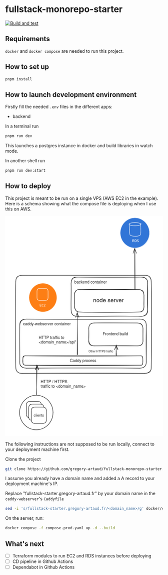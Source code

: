 # fullstack-monorepo-starter

[![Build and test](https://github.com/gregory-artaud/fullstack-monorepo-starter/actions/workflows/ci.yml/badge.svg)](https://github.com/gregory-artaud/fullstack-monorepo-starter/actions/workflows/ci.yml)

## Requirements

`docker` and `docker compose` are needed to run this project.

## How to set up

```bash
pnpm install
```

## How to launch development environment

Firstly fill the needed `.env` files in the different apps:

- backend

In a terminal run

```bash
pnpm run dev
```

This launches a postgres instance in docker and build libraries in watch mode.

In another shell run

```bash
pnpm run dev:start
```

## How to deploy

This project is meant to be run on a single VPS (AWS EC2 in the example).
Here is a schema showing what the compose file is deploying when I use this on AWS.

![deployment_aws_schema](assets/deployment_aws.png)

The following instructions are not supposed to be run locally, connect to your deployment machine first.

Clone the project

```bash
git clone https://github.com/gregory-artaud/fullstack-monorepo-starter.git
```

I assume you already have a domain name and added a A record to your deployment machine's IP.

Replace "fullstack-starter.gregory-artaud.fr" by your domain name in the `caddy-webserver`'s `Caddyfile`

```bash
sed -i 's/fullstack-starter.gregory-artaud.fr/<domain_name>/g' docker/caddy-webserver/Caddyfile
```

On the server, run:

```bash
docker compose -f compose.prod.yaml up -d --build
```

## What's next

- [ ] Terraform modules to run EC2 and RDS instances before deploying
- [ ] CD pipeline in Github Actions
- [ ] Dependabot in Github Actions
